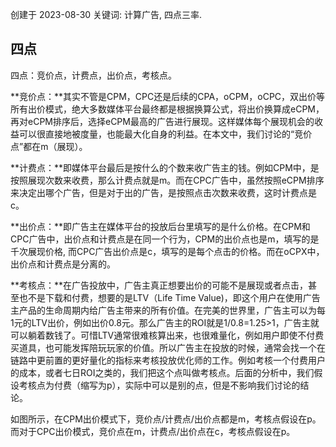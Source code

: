 创建于 2023-08-30
关键词: 计算广告, 四点三率.

## 四点

四点：竞价点，计费点，出价点，考核点。

**竞价点：**其实不管是CPM，CPC还是后续的CPA，oCPM，oCPC，双出价等所有出价模式，绝大多数媒体平台最终都是根据换算公式，将出价换算成eCPM，再对eCPM排序后，选择eCPM最高的广告进行展现。这样媒体每个展现机会的收益可以很直接地被度量，也能最大化自身的利益。在本文中，我们讨论的“竞价点”都在m（展现）。

**计费点：**即媒体平台最后是按什么的个数来收广告主的钱。例如CPM中，是按照展现次数来收费，那么计费点就是m。而在CPC广告中，虽然按照eCPM排序来决定出哪个广告，但是对于出的广告，是按照点击次数来收费，这时计费点是c。

**出价点：**即广告主在媒体平台的投放后台里填写的是什么价格。在CPM和CPC广告中，出价点和计费点是在同一个行为，CPM的出价点也是m，填写的是千次展现价格, 而CPC广告出价点是c，填写的是每个点击的价格。而在oCPX中，出价点和计费点是分离的。

**考核点：**在广告投放中，广告主真正想要出价的可能不是展现或者点击，甚至也不是下载和付费，想要的是LTV（Life Time Value)，即这个用户在使用广告主产品的生命周期内给广告主带来的所有价值。在完美的世界里，广告主可以为每1元的LTV出价，例如出价0.8元。那么广告主的ROI就是1/0.8=1.25>1，广告主就可以躺着数钱了。可惜LTV通常很难核算出来，也很难量化，例如用户即使不付费买道具，也可能发挥陪玩玩家的价值。所以广告主在投放的时候，通常会找一个在链路中更前置的更好量化的指标来考核投放优化师的工作。例如考核一个付费用户的成本，或者七日ROI之类的，我们把这个点叫做考核点。后面的分析中，我们假设考核点为付费（缩写为p），实际中可以是别的点，但是不影响我们讨论的结论。

如图所示，在CPM出价模式下，竞价点/计费点/出价点都是m，考核点假设在p。而对于CPC出价模式，竞价点在m，计费点/出价点在c，考核点假设在p。